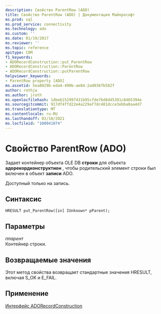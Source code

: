```yaml
---
description: Свойство ParentRow (ADO)
title: Свойство ParentRow (ADO) | Документация Майкрософт
ms.prod: sql
ms.prod_service: connectivity
ms.technology: ado
ms.custom: ''
ms.date: 01/19/2017
ms.reviewer: ''
ms.topic: reference
apitype: COM
f1_keywords:
- ADORecordConstruction::put_ParentRow
- ADORecordConstruction::ParentRow
- ADORecordConstruction::putParentRow
helpviewer_keywords:
- ParentRow property [ADO]
ms.assetid: 5ea8029b-eda4-490b-ae84-2ad036fb582f
author: rothja
ms.author: jroth
ms.openlocfilehash: 1dbe6152997431b95cfde76d8d45391c8465394e
ms.sourcegitcommit: 917df4ffd22e4a229af7dc481dcce3ebba0aa4d7
ms.translationtype: MT
ms.contentlocale: ru-RU
ms.lasthandoff: 02/10/2021
ms.locfileid: "100041074"
---
```

# <a name="parentrow-property-ado"></a>Свойство ParentRow (ADO)
Задает контейнер объекта OLE DB **строки** для объекта **адорекордконструктион** , чтобы родительский элемент строки был включен в объект **записи** ADO.  
  
 Доступный только на запись.  
  
## <a name="syntax"></a>Синтаксис  
  
```  
HRESULT put_ParentRow([in] IUnknown* pParent);  
```  
  
## <a name="parameters"></a>Параметры  
 *ппарент*  
 Контейнер строки.  
  
## <a name="return-values"></a>Возвращаемые значения  
 Этот метод свойства возвращает стандартные значения HRESULT, включая S_OK и E_FAIL.  
  
## <a name="applies-to"></a>Применение  
 [Интерфейс ADORecordConstruction](./adorecordconstruction-interface.md)